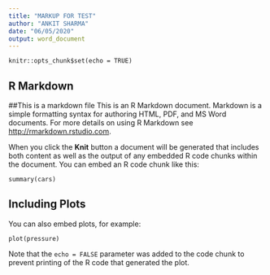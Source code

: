 ```yaml
---
title: "MARKUP FOR TEST"
author: "ANKIT SHARMA"
date: "06/05/2020"
output: word_document
---
```


```{r setup, include=FALSE}
knitr::opts_chunk$set(echo = TRUE)
```

## R Markdown
##This is a markdown file
This is an R Markdown document. Markdown is a simple formatting syntax for authoring HTML, PDF, and MS Word documents. For more details on using R Markdown see <http://rmarkdown.rstudio.com>.

When you click the **Knit** button a document will be generated that includes both content as well as the output of any embedded R code chunks within the document. You can embed an R code chunk like this:

```{r cars}
summary(cars)
```

## Including Plots

You can also embed plots, for example:

```{r pressure, echo=FALSE}
plot(pressure)
```

Note that the `echo = FALSE` parameter was added to the code chunk to prevent printing of the R code that generated the plot.
